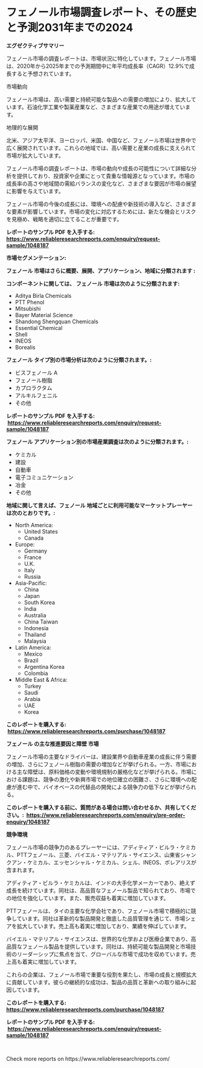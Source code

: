 <p><h1>フェノール市場調査レポート、その歴史と予測2031年までの2024</h1></p><p><strong>エグゼクティブサマリー</strong></p>
<p><p>フェノール市場の調査レポートは、市場状況に特化しています。フェノール市場は、2020年から2025年までの予測期間中に年平均成長率（CAGR）12.9%で成長すると予想されています。</p><p>市場動向</p><p>フェノール市場は、高い需要と持続可能な製品への需要の増加により、拡大しています。石油化学工業や製薬産業など、さまざまな産業での用途が増えています。</p><p>地理的な展開</p><p>北米、アジア太平洋、ヨーロッパ、米国、中国など、フェノール市場は世界中で広く展開されています。これらの地域では、高い需要と産業の成長に支えられて市場が拡大しています。</p><p>フェノール市場の調査レポートは、市場の動向や成長の可能性について詳細な分析を提供しており、投資家や企業にとって貴重な情報源となっています。市場の成長率の高さや地域間の需給バランスの変化など、さまざまな要因が市場の展望に影響を与えています。</p><p>フェノール市場の今後の成長には、環境への配慮や新技術の導入など、さまざまな要素が影響しています。市場の変化に対応するためには、新たな機会とリスクを見極め、戦略を適切に立てることが重要です。</p></p>
<p><strong>レポートのサンプル PDF を入手する: <a href="https://www.reliableresearchreports.com/enquiry/request-sample/1048187">https://www.reliableresearchreports.com/enquiry/request-sample/1048187</a></strong></p>
<p><strong>市場セグメンテーション:</strong></p>
<p><strong> フェノール 市場はさらに概要、展開、アプリケーション、地域に分類されます :</strong></p>
<p><strong>コンポーネントに関しては、 フェノール 市場は次のように分類されます: &nbsp;</strong></p>
<p><ul><li>Aditya Birla Chemicals</li><li>PTT Phenol</li><li>Mitsubishi</li><li>Bayer Material Science</li><li>Shandong Shengquan Chemicals</li><li>Essential Chemical</li><li>Shell</li><li>INEOS</li><li>Borealis</li></ul></p>
<p><strong> フェノール タイプ別の市場分析は次のように分類されます。:</strong></p>
<p><ul><li>ビスフェノール A</li><li>フェノール樹脂</li><li>カプロラクタム</li><li>アルキルフェニル</li><li>その他</li></ul></p>
<p><strong>レポートのサンプル PDF を入手する: &nbsp;<a href="https://www.reliableresearchreports.com/enquiry/request-sample/1048187">https://www.reliableresearchreports.com/enquiry/request-sample/1048187</a></strong></p>
<p><strong> フェノール アプリケーション別の市場産業調査は次のように分類されます。:</strong></p>
<p><ul><li>ケミカル</li><li>建設</li><li>自動車</li><li>電子コミュニケーション</li><li>冶金</li><li>その他</li></ul></p>
<p><strong>地域に関して言えば、フェノール 地域ごとに利用可能なマーケットプレーヤーは次のとおりです。:</strong></p>
<p><ul>
    <li>
        North America:
        <ul>
            <li>United States</li>
            <li>Canada</li>
        </ul>
    </li>
    <li>
        Europe:
        <ul>
            <li>Germany</li>
            <li>France</li>
            <li>U.K.</li>
            <li>Italy</li>
            <li>Russia</li>
        </ul>
    </li>
    <li>
        Asia-Pacific:
        <ul>
            <li>China</li>
            <li>Japan</li>
            <li>South Korea</li>
            <li>India</li>
            <li>Australia</li>
            <li>China Taiwan</li>
            <li>Indonesia</li>
            <li>Thailand</li>
            <li>Malaysia</li>
        </ul>
    </li>
    <li>
        Latin America:
        <ul>
            <li>Mexico</li>
            <li>Brazil</li>
            <li>Argentina Korea</li>
            <li>Colombia</li>
        </ul>
    </li>
    <li>
        Middle East & Africa:
        <ul>
            <li>Turkey</li>
            <li>Saudi</li>
            <li>Arabia</li>
            <li>UAE</li>
            <li>Korea</li>
        </ul>
    </li>
    </ul></p>
<p><strong>このレポートを購入する: &nbsp;<a href="https://www.reliableresearchreports.com/purchase/1048187">https://www.reliableresearchreports.com/purchase/1048187</a></strong></p>
<p><strong>フェノール の主な推進要因と障壁 市場</strong></p>
<p><p>フェノール市場の主要なドライバーは、建設業界や自動車産業の成長に伴う需要の増加、さらにフェノール樹脂の需要の増加などが挙げられる。一方、市場における主な障壁は、原料価格の変動や環境規制の厳格化などが挙げられる。市場における課題は、競争の激化や新興市場での地位確立の困難さ、さらに環境への配慮が進む中で、バイオベースの代替品の開発による競争力の低下などが挙げられる。</p></p>
<p><strong>このレポートを購入する前に、質問がある場合は問い合わせるか、共有してください。:&nbsp; <a href="https://www.reliableresearchreports.com/enquiry/pre-order-enquiry/1048187">https://www.reliableresearchreports.com/enquiry/pre-order-enquiry/1048187</a></strong></p>
<p><strong>競争環境</strong></p>
<p><p>フェノール市場の競争力のあるプレーヤーには、アディティア・ビルラ・ケミカル、PTTフェノール、三菱、バイエル・マテリアル・サイエンス、山東省シャンクアン・ケミカル、エッセンシャル・ケミカル、シェル、INEOS、ボレアリスが含まれます。</p><p>アディティア・ビルラ・ケミカルは、インドの大手化学メーカーであり、絶えず成長を続けています。同社は、高品質なフェノール製品で知られており、市場での地位を強化しています。また、販売収益も着実に増加しています。</p><p>PTTフェノールは、タイの主要な化学会社であり、フェノール市場で積極的に競争しています。同社は革新的な製品開発と徹底した品質管理を通じて、市場シェアを拡大しています。売上高も着実に増加しており、業績を伸ばしています。</p><p>バイエル・マテリアル・サイエンスは、世界的な化学および医療企業であり、高品質なフェノール製品を提供しています。同社は、持続可能な製品開発と市場技術のリーダーシップに焦点を当て、グローバルな市場で成功を収めています。売上高も着実に増加しています。</p><p>これらの企業は、フェノール市場で重要な役割を果たし、市場の成長と規模拡大に貢献しています。彼らの継続的な成功は、製品の品質と革新への取り組みに起因しています。</p></p>
<p><strong>このレポートを購入する: &nbsp; <a href="https://www.reliableresearchreports.com/purchase/1048187">https://www.reliableresearchreports.com/purchase/1048187</a></strong></p>
<p><strong>レポートのサンプル PDF を入手する: &nbsp;<a href="https://www.reliableresearchreports.com/enquiry/request-sample/1048187">https://www.reliableresearchreports.com/enquiry/request-sample/1048187</a></strong><strong></strong></p>
<p>&nbsp;</p>
<p>Check more reports on https://www.reliableresearchreports.com/</p>